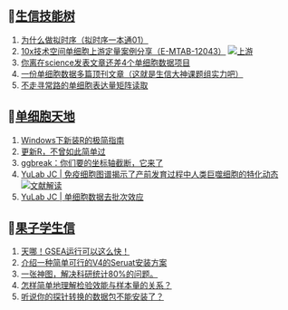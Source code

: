 ## 📝[生信技能树](https://github.com/ixxmu/mp_duty/issues?q=label%3A%E7%94%9F%E4%BF%A1%E6%8A%80%E8%83%BD%E6%A0%91+is%3Aclosed)
<!-- 1issueTable -->

1. [为什么做拟时序（拟时序一本通01）](https://github.com/ixxmu/mp_duty/issues/4648) 
2. [10x技术空间单细胞上游定量案例分享（E-MTAB-12043）](https://github.com/ixxmu/mp_duty/issues/4637) [![上游](https://img.shields.io/github/labels/ixxmu/mp_duty/上游)](https://github.com/ixxmu/mp_duty/labels/上游)
3. [你离在science发表文章还差4个单细胞数据项目](https://github.com/ixxmu/mp_duty/issues/4631) 
4. [一份单细胞数据多篇顶刊文章（这就是生信大神课题组实力吧）](https://github.com/ixxmu/mp_duty/issues/4623) 
5. [不走寻常路的单细胞表达量矩阵读取](https://github.com/ixxmu/mp_duty/issues/4615) 
<!-- 1issueTable -->
## 📝[单细胞天地](https://github.com/ixxmu/mp_duty/issues?q=label%3A%E5%8D%95%E7%BB%86%E8%83%9E%E5%A4%A9%E5%9C%B0+is%3Aclosed)
<!-- 2issueTable -->

1. [Windows下新装R的极简指南](https://github.com/ixxmu/mp_duty/issues/4626) 
2. [更新R，不曾如此简单过](https://github.com/ixxmu/mp_duty/issues/4625) 
3. [ggbreak：你们要的坐标轴截断，它来了](https://github.com/ixxmu/mp_duty/issues/4496) 
4. [YuLab JC | 免疫细胞图谱揭示了产前发育过程中人类巨噬细胞的特化动态](https://github.com/ixxmu/mp_duty/issues/4465) [![文献解读](https://img.shields.io/github/labels/ixxmu/mp_duty/文献解读)](https://github.com/ixxmu/mp_duty/labels/文献解读)
5. [YuLab JC |  单细胞数据去批次效应](https://github.com/ixxmu/mp_duty/issues/4424) 
<!-- 2issueTable -->

## 📝[果子学生信](https://github.com/ixxmu/mp_duty/issues?q=label%3A%E6%9E%9C%E5%AD%90%E5%AD%A6%E7%94%9F%E4%BF%A1+is%3Aclosed)
<!-- 3issueTable -->

1. [天哪！GSEA运行可以这么快！](https://github.com/ixxmu/mp_duty/issues/4602) 
2. [介绍一种简单可行的V4的Seruat安装方案](https://github.com/ixxmu/mp_duty/issues/4134) 
3. [一张神图，解决科研统计80%的问题。](https://github.com/ixxmu/mp_duty/issues/4125) 
4. [怎样简单地理解检验效能与样本量的关系？](https://github.com/ixxmu/mp_duty/issues/4124) 
5. [听说你的探针转换的数据包不能安装了？](https://github.com/ixxmu/mp_duty/issues/4122) 
<!-- 3issueTable -->
